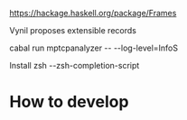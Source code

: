 https://hackage.haskell.org/package/Frames


Vynil proposes extensible records

cabal run mptcpanalyzer -- --log-level=InfoS


Install zsh
--zsh-completion-script

# How to develop
